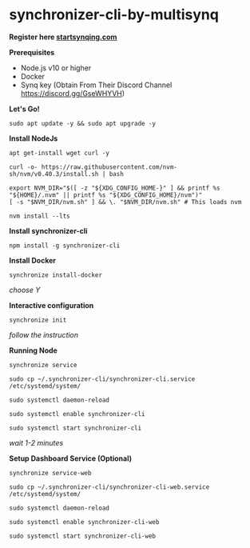 # synchronizer-cli-by-multisynq

**Register here <a href="https://startsynqing.com/?ref=f91ab7-4wc069">startsynqing.com</a>**

**Prerequisites**
- Node.js v10 or higher
- Docker
- Synq key (Obtain From Their Discord Channel https://discord.gg/GseWHYVH)

**Let's Go!**
```
sudo apt update -y && sudo apt upgrade -y
```

**Install NodeJs**
```
apt get-install wget curl -y
```
```
curl -o- https://raw.githubusercontent.com/nvm-sh/nvm/v0.40.3/install.sh | bash
```
```
export NVM_DIR="$([ -z "${XDG_CONFIG_HOME-}" ] && printf %s "${HOME}/.nvm" || printf %s "${XDG_CONFIG_HOME}/nvm")"
[ -s "$NVM_DIR/nvm.sh" ] && \. "$NVM_DIR/nvm.sh" # This loads nvm
```
```
nvm install --lts
```

**Install synchronizer-cli**
```
npm install -g synchronizer-cli
```

**Install Docker**
```
synchronize install-docker
```
*choose Y*

**Interactive configuration**
```
synchronize init
```
*follow the instruction*

**Running Node**
```
synchronize service
```
```
sudo cp ~/.synchronizer-cli/synchronizer-cli.service /etc/systemd/system/
```
```
sudo systemctl daemon-reload
```
```
sudo systemctl enable synchronizer-cli
```
```
sudo systemctl start synchronizer-cli
```
*wait 1-2 minutes*

**Setup Dashboard Service (Optional)**
```
synchronize service-web
```
```
sudo cp ~/.synchronizer-cli/synchronizer-cli-web.service /etc/systemd/system/
```
```
sudo systemctl daemon-reload
```
```
sudo systemctl enable synchronizer-cli-web
```
```
sudo systemctl start synchronizer-cli-web
```


